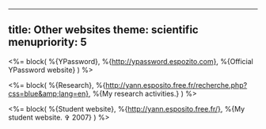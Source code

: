 -----
title: Other websites
theme: scientific
menupriority: 5
-----
<%= block( %{YPassword}, 
    %{http://ypassword.espozito.com}, 
    %{Official YPassword website} 
) %>

<%= block( %{Research}, 
    %{http://yann.esposito.free.fr/recherche.php?css=blue&amp;lang=en}, 
    %{My research activities.} 
) %>

<%= block( %{Student website}, 
    %{http://yann.esposito.free.fr/}, 
    %{My student website. &#x271E; 2007} 
) %>

<div class="flush"></div>
